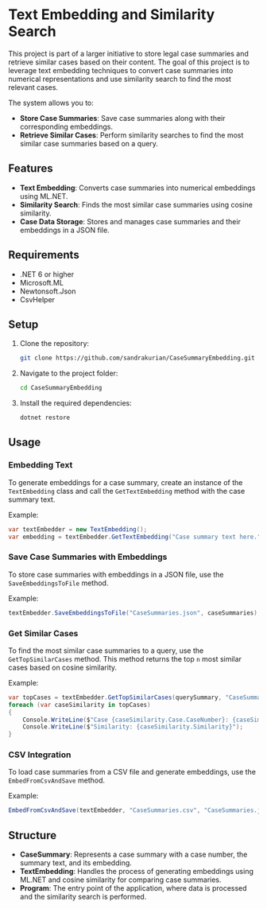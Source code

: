 # Text Embedding and Similarity Search

This project is part of a larger initiative to store legal case summaries and retrieve similar cases based on their content. The goal of this project is to leverage text embedding techniques to convert case summaries into numerical representations and use similarity search to find the most relevant cases.

The system allows you to:

- **Store Case Summaries**: Save case summaries along with their corresponding embeddings.
- **Retrieve Similar Cases**: Perform similarity searches to find the most similar case summaries based on a query.

## Features

- **Text Embedding**: Converts case summaries into numerical embeddings using ML.NET.
- **Similarity Search**: Finds the most similar case summaries using cosine similarity.
- **Case Data Storage**: Stores and manages case summaries and their embeddings in a JSON file.

## Requirements

- .NET 6 or higher
- Microsoft.ML
- Newtonsoft.Json
- CsvHelper

## Setup

1. Clone the repository:

   ```bash
   git clone https://github.com/sandrakurian/CaseSummaryEmbedding.git
   ```

2. Navigate to the project folder:

   ```bash
   cd CaseSummaryEmbedding
   ```

3. Install the required dependencies:

   ```bash
   dotnet restore
   ```

## Usage

### Embedding Text

To generate embeddings for a case summary, create an instance of the `TextEmbedding` class and call the `GetTextEmbedding` method with the case summary text.

Example:

```csharp
var textEmbedder = new TextEmbedding();
var embedding = textEmbedder.GetTextEmbedding("Case summary text here.");
```

### Save Case Summaries with Embeddings

To store case summaries with embeddings in a JSON file, use the `SaveEmbeddingsToFile` method.

Example:

```csharp
textEmbedder.SaveEmbeddingsToFile("CaseSummaries.json", caseSummaries);
```

### Get Similar Cases

To find the most similar case summaries to a query, use the `GetTopSimilarCases` method. This method returns the top `n` most similar cases based on cosine similarity.

Example:

```csharp
var topCases = textEmbedder.GetTopSimilarCases(querySummary, "CaseSummaries.json", 3);
foreach (var caseSimilarity in topCases)
{
    Console.WriteLine($"Case {caseSimilarity.Case.CaseNumber}: {caseSimilarity.Case.Summary}");
    Console.WriteLine($"Similarity: {caseSimilarity.Similarity}");
}
```

### CSV Integration

To load case summaries from a CSV file and generate embeddings, use the `EmbedFromCsvAndSave` method.

Example:

```csharp
EmbedFromCsvAndSave(textEmbedder, "CaseSummaries.csv", "CaseSummaries.json");
```

## Structure

- **CaseSummary**: Represents a case summary with a case number, the summary text, and its embedding.
- **TextEmbedding**: Handles the process of generating embeddings using ML.NET and cosine similarity for comparing case summaries.
- **Program**: The entry point of the application, where data is processed and the similarity search is performed.
